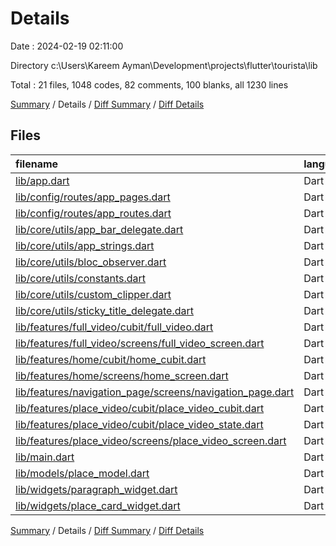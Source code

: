 # Details

Date : 2024-02-19 02:11:00

Directory c:\\Users\\Kareem Ayman\\Development\\projects\\flutter\\tourista\\lib

Total : 21 files,  1048 codes, 82 comments, 100 blanks, all 1230 lines

[Summary](results.md) / Details / [Diff Summary](diff.md) / [Diff Details](diff-details.md)

## Files
| filename | language | code | comment | blank | total |
| :--- | :--- | ---: | ---: | ---: | ---: |
| [lib/app.dart](/lib/app.dart) | Dart | 20 | 0 | 3 | 23 |
| [lib/config/routes/app_pages.dart](/lib/config/routes/app_pages.dart) | Dart | 64 | 3 | 5 | 72 |
| [lib/config/routes/app_routes.dart](/lib/config/routes/app_routes.dart) | Dart | 6 | 0 | 1 | 7 |
| [lib/core/utils/app_bar_delegate.dart](/lib/core/utils/app_bar_delegate.dart) | Dart | 135 | 54 | 10 | 199 |
| [lib/core/utils/app_strings.dart](/lib/core/utils/app_strings.dart) | Dart | 4 | 2 | 2 | 8 |
| [lib/core/utils/bloc_observer.dart](/lib/core/utils/bloc_observer.dart) | Dart | 37 | 4 | 9 | 50 |
| [lib/core/utils/constants.dart](/lib/core/utils/constants.dart) | Dart | 102 | 2 | 2 | 106 |
| [lib/core/utils/custom_clipper.dart](/lib/core/utils/custom_clipper.dart) | Dart | 16 | 0 | 3 | 19 |
| [lib/core/utils/sticky_title_delegate.dart](/lib/core/utils/sticky_title_delegate.dart) | Dart | 31 | 0 | 5 | 36 |
| [lib/features/full_video/cubit/full_video.dart](/lib/features/full_video/cubit/full_video.dart) | Dart | 21 | 0 | 4 | 25 |
| [lib/features/full_video/screens/full_video_screen.dart](/lib/features/full_video/screens/full_video_screen.dart) | Dart | 66 | 4 | 3 | 73 |
| [lib/features/home/cubit/home_cubit.dart](/lib/features/home/cubit/home_cubit.dart) | Dart | 28 | 1 | 8 | 37 |
| [lib/features/home/screens/home_screen.dart](/lib/features/home/screens/home_screen.dart) | Dart | 161 | 0 | 4 | 165 |
| [lib/features/navigation_page/screens/navigation_page.dart](/lib/features/navigation_page/screens/navigation_page.dart) | Dart | 103 | 0 | 4 | 107 |
| [lib/features/place_video/cubit/place_video_cubit.dart](/lib/features/place_video/cubit/place_video_cubit.dart) | Dart | 64 | 8 | 13 | 85 |
| [lib/features/place_video/cubit/place_video_state.dart](/lib/features/place_video/cubit/place_video_state.dart) | Dart | 13 | 0 | 11 | 24 |
| [lib/features/place_video/screens/place_video_screen.dart](/lib/features/place_video/screens/place_video_screen.dart) | Dart | 21 | 0 | 3 | 24 |
| [lib/main.dart](/lib/main.dart) | Dart | 8 | 0 | 2 | 10 |
| [lib/models/place_model.dart](/lib/models/place_model.dart) | Dart | 17 | 0 | 2 | 19 |
| [lib/widgets/paragraph_widget.dart](/lib/widgets/paragraph_widget.dart) | Dart | 35 | 0 | 3 | 38 |
| [lib/widgets/place_card_widget.dart](/lib/widgets/place_card_widget.dart) | Dart | 96 | 4 | 3 | 103 |

[Summary](results.md) / Details / [Diff Summary](diff.md) / [Diff Details](diff-details.md)